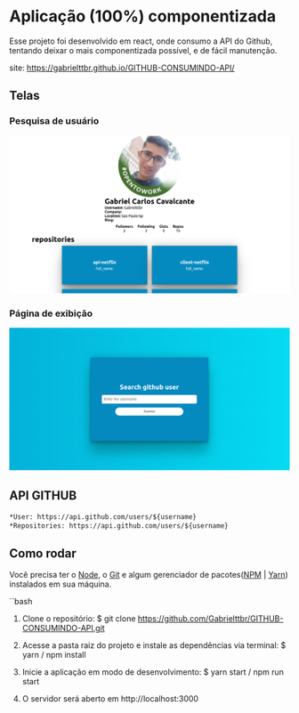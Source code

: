 # Aplicação (100%) componentizada

Esse projeto foi desenvolvido em react, onde consumo a API do Github,
tentando deixar o mais componentizada possível, e de fácil manutenção.

site: https://gabrielttbr.github.io/GITHUB-CONSUMINDO-API/

## Telas 

### Pesquisa de usuário
![Página de pesquisa](./src/assests/reuslts.png)
### Página de exibição 
![Página de exibição](./src/assests/searh.png)



## API GITHUB

    *User: https://api.github.com/users/${username​​}
    *Repositories: https://api.github.com/users/${username}


## Como rodar

Você precisa ter o [Node](https://nodejs.org/en/), o [Git](https://git-scm.com/) e algum gerenciador de pacotes([NPM](https://docs.npmjs.com/downloading-and-installing-node-js-and-npm/) | [Yarn](https://classic.yarnpkg.com/lang/en/docs/install)) instalados em sua máquina.

``bash
1. Clone o repositório:
$ git clone https://github.com/Gabrielttbr/GITHUB-CONSUMINDO-API.git
2. Acesse a pasta raiz do projeto e instale as dependências via terminal:
$ yarn / npm install

3. Inicie a aplicação em modo de desenvolvimento:
$ yarn start / npm run start

4. O servidor será aberto em http://localhost:3000
```